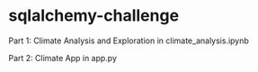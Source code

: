 # sqlalchemy-challenge

Part 1: Climate Analysis and Exploration in climate_analysis.ipynb

Part 2: Climate App in app.py
